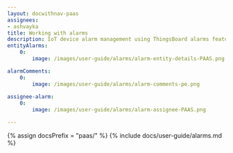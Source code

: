 ```yaml
---
layout: docwithnav-paas
assignees:
- ashvayka
title: Working with alarms
description: IoT device alarm management using ThingsBoard alarms feature
entityAlarms:
    0:
        image: /images/user-guide/alarms/alarm-entity-details-PAAS.png

alarmComments:
    0:
        image: /images/user-guide/alarms/alarm-comments-pe.png
    
assignee-alarm:
    0:
        image: /images/user-guide/alarms/alarm-assignee-PAAS.png

---
```


{% assign docsPrefix = "paas/" %}
{% include docs/user-guide/alarms.md %}
